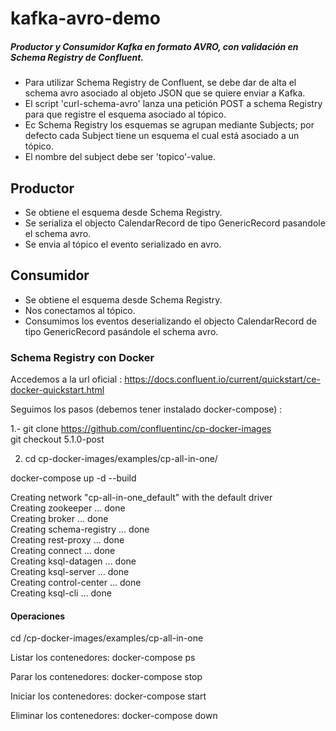 # kafka-avro-demo
##### Productor y Consumidor Kafka en formato AVRO, con validación en Schema Registry de Confluent.

* Para utilizar Schema Registry de Confluent, se debe dar de alta el schema avro asociado al objeto JSON que se quiere enviar a Kafka.
* El script 'curl-schema-avro' lanza una petición POST a schema Registry para que registre el esquema asociado al tópico.
* Ec Schema Registry los esquemas se agrupan mediante Subjects; por defecto cada Subject tiene un esquema el cual está asociado a un tópico.
* El nombre del subject debe ser 'topico'-value. 

## Productor
* Se obtiene el esquema desde Schema Registry.
* Se serializa el objecto CalendarRecord de tipo GenericRecord pasandole el schema avro.
* Se envia al tópico el evento serializado en avro.

## Consumidor
* Se obtiene el esquema desde Schema Registry.
* Nos conectamos al tópico.
* Consumimos los eventos deserializando el objecto CalendarRecord de tipo GenericRecord pasándole el schema avro.


### Schema Registry con Docker

Accedemos a la url oficial :
https://docs.confluent.io/current/quickstart/ce-docker-quickstart.html

Seguimos los pasos (debemos tener instalado docker-compose) :

1.- git clone https://github.com/confluentinc/cp-docker-images                                            
    git checkout 5.1.0-post


2. cd cp-docker-images/examples/cp-all-in-one/

docker-compose up -d --build

Creating network "cp-all-in-one_default" with the default driver   
Creating zookeeper ... done                                
Creating broker    ... done                             
Creating schema-registry ... done                          
Creating rest-proxy      ... done                                
Creating connect         ... done                            
Creating ksql-datagen    ... done                            
Creating ksql-server     ... done                               
Creating control-center  ... done                       
Creating ksql-cli        ... done                      


#### Operaciones

cd /cp-docker-images/examples/cp-all-in-one

Listar los contenedores: docker-compose ps

Parar los contenedores: docker-compose stop

Iniciar los contenedores: docker-compose start

Eliminar los contenedores: docker-compose down


